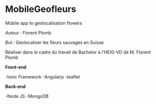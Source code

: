 # MobileGeofleurs
Mobile app to geolocalisation  flowers

*Auteur :* Florent Plomb

*But :* Géolocaliser les fleurs sauvages en Suisse

Réaliser dans le cadre du travail de Bachelor à l'HEIG-VD de M. Florent Plomb 



**Front-end**

-Ionic Framework
-Angularjs
-leaflet 


**Back-end**

-Node JS 
-MongoDB

